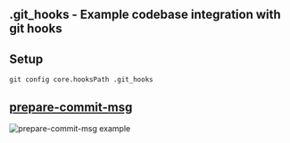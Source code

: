 ## .git_hooks - Example codebase integration with git hooks

## Setup

```shell
git config core.hooksPath .git_hooks
```

## [prepare-commit-msg](prepare-commit-msg)

![prepare-commit-msg example](https://user-images.githubusercontent.com/3797062/72665542-903c0700-3a4c-11ea-9d02-d65cc851f085.png)
